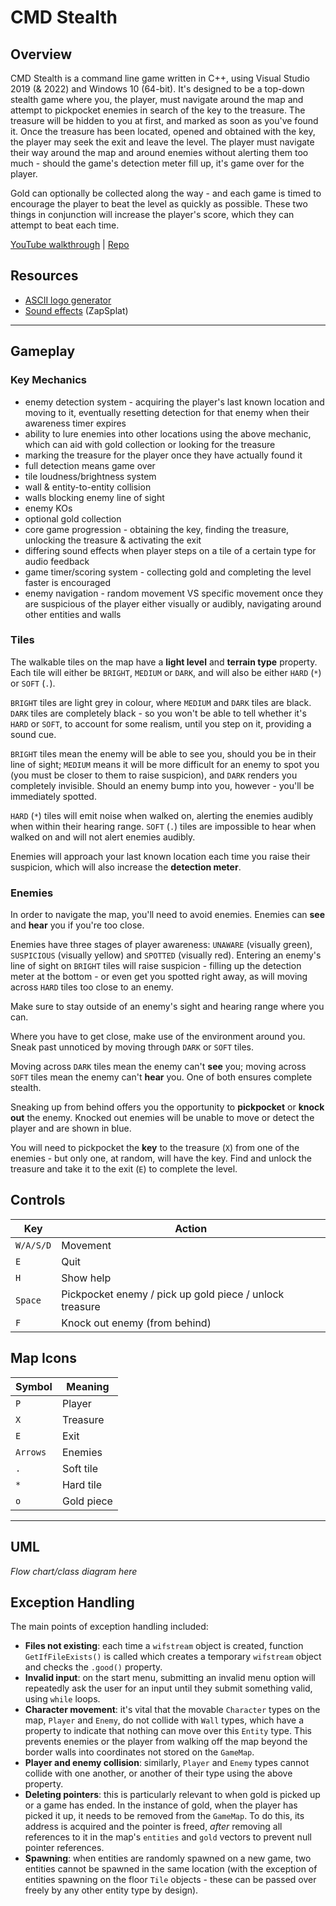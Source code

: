 # CMD Stealth
## Overview
CMD Stealth is a command line game written in C++, using Visual Studio 2019 (& 2022) and Windows 10 (64-bit). It's designed to be a top-down stealth game where you, the player, must navigate around the map and attempt to pickpocket enemies in search of the key to the treasure. The treasure will be hidden to you at first, and marked as soon as you've found it. Once the treasure has been located, opened and obtained with the key, the player may seek the exit and leave the level. The player must navigate their way around the map and around enemies without alerting them too much - should the game's detection meter fill up, it's game over for the player.

Gold can optionally be collected along the way - and each game is timed to encourage the player to beat the level as quickly as possible. These two things in conjunction will increase the player's score, which they can attempt to beat each time.

[YouTube walkthrough]() | [Repo](https://github.com/tcollyer1/cmd-stealth-game)

## Resources
- [ASCII logo generator](https://patorjk.com/software/taag/)
- [Sound effects](https://www.zapsplat.com) (ZapSplat)

---

## Gameplay
### Key Mechanics
- enemy detection system - acquiring the player's last known location and moving to it, eventually resetting detection for that enemy when their awareness timer expires
- ability to lure enemies into other locations using the above mechanic, which can aid with gold collection or looking for the treasure
- marking the treasure for the player once they have actually found it 
- full detection means game over
- tile loudness/brightness system
- wall & entity-to-entity collision
- walls blocking enemy line of sight
- enemy KOs
- optional gold collection
- core game progression - obtaining the key, finding the treasure, unlocking the treasure & activating the exit
- differing sound effects when player steps on a tile of a certain type for audio feedback
- game timer/scoring system - collecting gold and completing the level faster is encouraged
- enemy navigation - random movement VS specific movement once they are suspicious of the player either visually or audibly, navigating around other entities and walls


### Tiles
The walkable tiles on the map have a **light level** and **terrain type** property. Each tile will either be `BRIGHT`, `MEDIUM` or `DARK`, and will also be either `HARD` (`*`) or `SOFT` (`.`).

`BRIGHT` tiles are light grey in colour, where `MEDIUM` and `DARK` tiles are black. `DARK` tiles are completely black - so you won't be able to tell whether it's `HARD` or `SOFT`, to account for some realism, until you step on it, providing a sound cue.

`BRIGHT` tiles mean the enemy will be able to see you, should you be in their line of sight; `MEDIUM` means it will be more difficult for an enemy to spot you (you must be closer to them to raise suspicion), and `DARK` renders you completely invisible. Should an enemy bump into you, however - you'll be immediately spotted.

`HARD` (`*`) tiles will emit noise when walked on, alerting the enemies audibly when within their hearing range. `SOFT` (`.`) tiles are impossible to hear when walked on and will not alert enemies audibly.

Enemies will approach your last known location each time you raise their suspicion, which will also increase the **detection meter**.

### Enemies
In order to navigate the map, you'll need to avoid enemies. Enemies can **see** and **hear** you if you're too close.

Enemies have three stages of player awareness: `UNAWARE` (visually green), `SUSPICIOUS` (visually yellow) and `SPOTTED` (visually red). Entering an enemy's line of sight on `BRIGHT` tiles will raise suspicion - filling up the detection meter at the bottom - or even get you spotted right away, as will moving across `HARD` tiles too close to an enemy.

Make sure to stay outside of an enemy's sight and hearing range where you can.

Where you have to get close, make use of the environment around you. Sneak past unnoticed by moving through `DARK` or `SOFT` tiles.

Moving across `DARK` tiles mean the enemy can't **see** you; moving across `SOFT` tiles mean the enemy can't **hear** you. One of both ensures complete stealth.

Sneaking up from behind offers you the opportunity to **pickpocket** or **knock out** the enemy. Knocked out enemies will be unable to move or detect the player and are shown in blue.

You will need to pickpocket the **key** to the treasure (`X`) from one of the enemies - but only one, at random, will have the key. Find and unlock the treasure and take it to the exit (`E`) to complete the level.

## Controls
| Key | Action |
| ----------- | ----------- |
| `W/A/S/D` | Movement |
| `E` | Quit |
| `H` | Show help |
| `Space` | Pickpocket enemy / pick up gold piece / unlock treasure |
| `F` | Knock out enemy (from behind) |

## Map Icons
| Symbol | Meaning |
| ----------- | ----------- |
| `P` | Player |
| `X` | Treasure |
| `E` | Exit |
| `Arrows` | Enemies |
| `.` | Soft tile |
| `*` | Hard tile |
| `o` | Gold piece |

---

## UML
*Flow chart/class diagram here*

## Exception Handling
The main points of exception handling included:
- **Files not existing**: each time a `wifstream` object is created, function `GetIfFileExists()` is called which creates a temporary `wifstream` object and checks the `.good()` property.
- **Invalid input**: on the start menu, submitting an invalid menu option will repeatedly ask the user for an input until they submit something valid, using `while` loops.
- **Character movement**: it's vital that the movable `Character` types on the map, `Player` and `Enemy`, do not collide with `Wall` types, which have a property to indicate that nothing can move over this `Entity` type. This prevents enemies or the player from walking off the map beyond the border walls into coordinates not stored on the `GameMap`.
- **Player and enemy collision**: similarly, `Player` and `Enemy` types cannot collide with one another, or another of their type using the above property.
- **Deleting pointers**: this is particularly relevant to when gold is picked up or a game has ended. In the instance of gold, when the player has picked it up, it needs to be removed from the `GameMap`. To do this, its address is acquired and the pointer is freed, *after* removing all references to it in the map's `entities` and `gold` vectors to prevent null pointer references.
- **Spawning**: when entities are randomly spawned on a new game, two entities cannot be spawned in the same location (with the exception of entities spawning on the floor `Tile` objects - these can be passed over freely by any other entity type by design).
